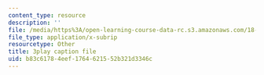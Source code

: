 ```yaml
---
content_type: resource
description: ''
file: /media/https%3A/open-learning-course-data-rc.s3.amazonaws.com/18-02sc-multivariable-calculus-fall-2010/b83c61784eef1764621552b321d3346c_KXof0q88xbg.srt
file_type: application/x-subrip
resourcetype: Other
title: 3play caption file
uid: b83c6178-4eef-1764-6215-52b321d3346c
---
```

